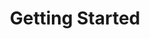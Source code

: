 ---
title: Getting Started
description: If you are just getting started, follow the guides below to get your development environment setup properly and understand the foundations for using the EMDK for Xamarin features.
layout: list-content-items.html
content-items:
    - type: section
      level: 4
      title: EMDK For Xamarin Setup
      text: Get your development environment setup
      url: /emdk-for-xamarin/2-0/guide/setup
    - type: section
      level: 4
      title: Configuring A Device
      text: Update your device to provide full feature support
      url: /emdk-for-xamarin/2-0/guide/deviceupdate
    - type: section
      level: 4
      title: Build Hello EMDK
      text: Follow a simple getting started tutorial
      url: /emdk-for-xamarin/2-0/tutorial/helloxamarin
    - type: section
      level: 4
      title: Using Profile Manager
      text: Understand how to use the powerful Profile Manager
      url: /emdk-for-xamarin/2-0/guide/profilemanager/about

---           